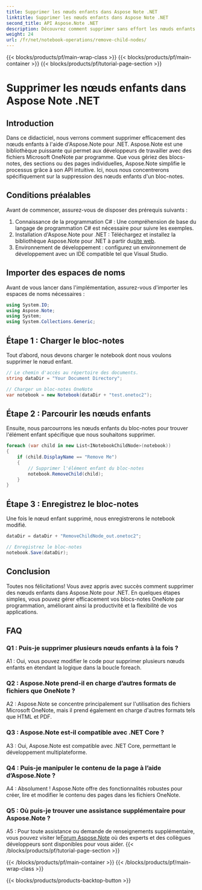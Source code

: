 ```yaml
---
title: Supprimer les nœuds enfants dans Aspose Note .NET
linktitle: Supprimer les nœuds enfants dans Aspose Note .NET
second_title: API Aspose.Note .NET
description: Découvrez comment supprimer sans effort les nœuds enfants dans Aspose.Note pour .NET. Simplifiez la gestion de vos fichiers OneNote avec ce guide étape par étape.
weight: 24
url: /fr/net/notebook-operations/remove-child-nodes/
---
```


{{< blocks/products/pf/main-wrap-class >}}
{{< blocks/products/pf/main-container >}}
{{< blocks/products/pf/tutorial-page-section >}}

# Supprimer les nœuds enfants dans Aspose Note .NET

## Introduction

Dans ce didacticiel, nous verrons comment supprimer efficacement des nœuds enfants à l'aide d'Aspose.Note pour .NET. Aspose.Note est une bibliothèque puissante qui permet aux développeurs de travailler avec des fichiers Microsoft OneNote par programme. Que vous gériez des blocs-notes, des sections ou des pages individuelles, Aspose.Note simplifie le processus grâce à son API intuitive. Ici, nous nous concentrerons spécifiquement sur la suppression des nœuds enfants d'un bloc-notes.

## Conditions préalables

Avant de commencer, assurez-vous de disposer des prérequis suivants :
1. Connaissance de la programmation C# : Une compréhension de base du langage de programmation C# est nécessaire pour suivre les exemples.
2.  Installation d'Aspose.Note pour .NET : Téléchargez et installez la bibliothèque Aspose.Note pour .NET à partir du[site web](https://releases.aspose.com/note/net/).
3. Environnement de développement : configurez un environnement de développement avec un IDE compatible tel que Visual Studio.

## Importer des espaces de noms

Avant de vous lancer dans l'implémentation, assurez-vous d'importer les espaces de noms nécessaires :

```csharp
using System.IO;
using Aspose.Note;
using System;
using System.Collections.Generic;
```

## Étape 1 : Charger le bloc-notes

Tout d’abord, nous devons charger le notebook dont nous voulons supprimer le nœud enfant.

```csharp
// Le chemin d'accès au répertoire des documents.
string dataDir = "Your Document Directory";

// Charger un bloc-notes OneNote
var notebook = new Notebook(dataDir + "test.onetoc2");
```

## Étape 2 : Parcourir les nœuds enfants

Ensuite, nous parcourrons les nœuds enfants du bloc-notes pour trouver l'élément enfant spécifique que nous souhaitons supprimer.

```csharp
foreach (var child in new List<INotebookChildNode>(notebook))
{
    if (child.DisplayName == "Remove Me")
    {
        // Supprimer l'élément enfant du bloc-notes
        notebook.RemoveChild(child);
    }
}
```

## Étape 3 : Enregistrez le bloc-notes

Une fois le nœud enfant supprimé, nous enregistrerons le notebook modifié.

```csharp
dataDir = dataDir + "RemoveChildNode_out.onetoc2";

// Enregistrez le bloc-notes
notebook.Save(dataDir);
```

## Conclusion

Toutes nos félicitations! Vous avez appris avec succès comment supprimer des nœuds enfants dans Aspose.Note pour .NET. En quelques étapes simples, vous pouvez gérer efficacement vos blocs-notes OneNote par programmation, améliorant ainsi la productivité et la flexibilité de vos applications.

## FAQ

### Q1 : Puis-je supprimer plusieurs nœuds enfants à la fois ?

A1 : Oui, vous pouvez modifier le code pour supprimer plusieurs nœuds enfants en étendant la logique dans la boucle foreach.

### Q2 : Aspose.Note prend-il en charge d’autres formats de fichiers que OneNote ?

A2 : Aspose.Note se concentre principalement sur l'utilisation des fichiers Microsoft OneNote, mais il prend également en charge d'autres formats tels que HTML et PDF.

### Q3 : Aspose.Note est-il compatible avec .NET Core ?

A3 : Oui, Aspose.Note est compatible avec .NET Core, permettant le développement multiplateforme.

### Q4 : Puis-je manipuler le contenu de la page à l’aide d’Aspose.Note ?

A4 : Absolument ! Aspose.Note offre des fonctionnalités robustes pour créer, lire et modifier le contenu des pages dans les fichiers OneNote.

### Q5 : Où puis-je trouver une assistance supplémentaire pour Aspose.Note ?

 A5 : Pour toute assistance ou demande de renseignements supplémentaire, vous pouvez visiter le[Forum Aspose.Note](https://forum.aspose.com/c/note/28) où des experts et des collègues développeurs sont disponibles pour vous aider.
{{< /blocks/products/pf/tutorial-page-section >}}

{{< /blocks/products/pf/main-container >}}
{{< /blocks/products/pf/main-wrap-class >}}

{{< blocks/products/products-backtop-button >}}
